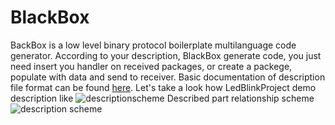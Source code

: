 # BlackBox
BackBox is a low level binary protocol boilerplate multilanguage code generator. According to your description, BlackBox generate code, you just need insert you handler on received packages, or create a packege, populate with data and send to receiver. Basic documentation of description file format can be found [here](http://www.unirail.org/?lang=ru). Let's take a look how LedBlinkProject demo description like
![descriptionscheme](http://www.unirail.org/wp-content/uploads/2017/12/Capture2.png)
Described part relationship scheme
![description scheme](http://www.unirail.org/wp-content/uploads/2017/12/Schem.png)

